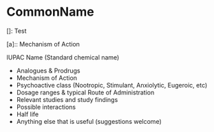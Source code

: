 # CommonName

[]: Test

<!--Analogues & Prodrugs-->

[a]:: Mechanism of Action




IUPAC Name (Standard chemical name)
- Analogues & Prodrugs
- Mechanism of Action
- Psychoactive class (Nootropic, Stimulant, Anxiolytic, Eugeroic, etc)
- Dosage ranges & typical Route of Administration
- Relevant studies and study findings
- Possible interactions
- Half life
- Anything else that is useful (suggestions welcome)
